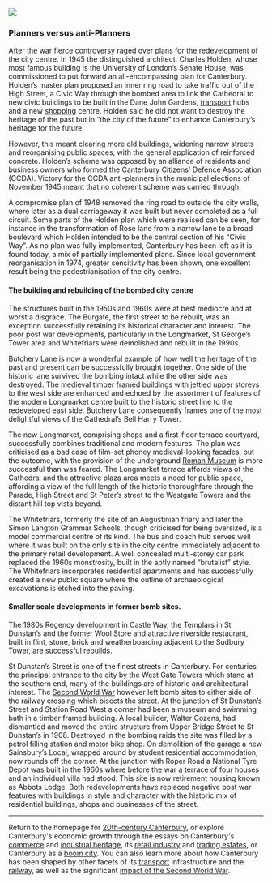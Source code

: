 <a href="https://dev.visual-essays.app"><img src="https://dev-visual-essays.netlify.app/images/ve-button.png"></a>
<param ve-config title="20th-Century Canterbury: Planning" author="Richard Maltby" layout="vtl" banner="https://stor.artstor.org/stor/c35dcc83-8c83-4e82-8a7e-0d012287b919">

<param ve-entity eid="Q29303" aliases="Canterbury">
<param ve-entity eid="Q17647042" aliases="Dane John Gardens">
<param ve-entity eid="Q1064881" aliases="Charles Holden">
<param ve-entity eid="Q17641310" aliases="Butchery Lane">
<param ve-entity eid="Q29265" aliases="Cathedral">
<param ve-entity eid="Q104815065" aliases="Westgate Towers">
<param ve-entity eid="Q17064998" aliases="Whitefriars">
<param ve-entity eid="Q7587772" aliases="St Dunstan">
<param ve-entity eid="Q16796545" aliases="Simon Langton Grammar Schools">
<param ve-entity eid="Q26535561" aliases="Upper Bridge Street">

### Planners versus anti-Planners

After the [war](/canterbury/20c-canterbury-ww2) fierce controversy raged over plans for the redevelopment of the city centre. In 1945 the distinguished architect, Charles Holden, whose most famous building is the University of London’s Senate House, was commissioned to put forward an all-encompassing plan for Canterbury. Holden’s master plan proposed an inner ring road to take traffic out of the High Street, a Civic Way through the bombed area to link the Cathedral to new civic buildings to be built in the Dane John Gardens, [transport](/Canterbury/20c-Canterbury-transport) hubs and a new [shopping](/Canterbury/20c-Canterbury-retail-store) centre. Holden said he did not want to destroy the heritage of the past but in “the city of the future” to enhance Canterbury’s heritage for the future.
<param ve-image url="https://upload.wikimedia.org/wikipedia/commons/2/2f/Dr._Charles_Holden%2C_architect%2C_1946_%28crop%29.jpg" label="Charles Holden, 1946" attribution="Photographer unknown, public domain">

However, this meant clearing more old buildings, widening narrow streets and reorganising public spaces, with the general application of reinforced concrete. Holden’s scheme was opposed by an alliance of residents and business owners who formed the Canterbury Citizens' Defence Association (CCDA). Victory for the CCDA anti-planners in the municipal elections of November 1945 meant that no coherent scheme was carried through.
<param ve-image url="https://stor.artstor.org/stor/de8f1c7f-cf4d-46ce-bf61-6513e8cd047a" label="The Holden Plan" attribution="Paul Crampton, by permission">

A compromise plan of 1948 removed the ring road to outside the city walls, where later as a dual carriageway it was built but never completed as a full circuit. Some parts of the Holden plan which were realised can be seen, for instance in the transformation of Rose lane from a narrow lane to a broad boulevard which Holden intended to be the central section of his “Civic Way”. As no plan was fully implemented, Canterbury has been left as it is found today, a mix of partially implemented plans. Since local government reorganisation in 1974, greater sensitivity has been shown, one excellent result being the pedestrianisation of the city centre.
<param ve-image url="images/Canterbury High Street.jpg" label="High Street" attribution="Martin Crowther">
<param ve-map center="51.2775389648421, 1.0804745626367283" zoom="15">

#### The building and rebuilding of the bombed city centre

The structures built in the 1950s and 1960s were at best mediocre and at worst a disgrace. The Burgate, the first street to be rebuilt, was an exception successfully retaining its historical character and interest. The poor post war developments, particularly in the Longmarket, St George’s Tower area and Whitefriars were demolished and rebuilt in the 1990s.
<param ve-map center="Q26370793" zoom="15">

Butchery Lane is now a wonderful example of how well the heritage of the past and present can be successfully brought together. One side of the historic lane survived the bombing intact while the other side was destroyed. The medieval timber framed buildings with jettied upper storeys to the west side are enhanced and echoed by the assortment of features of the modern Longmarket centre built to the historic street line to the redeveloped east side. Butchery Lane consequently frames one of the most delightful views of the Cathedral’s Bell Harry Tower.
<param ve-image url="https://upload.wikimedia.org/wikipedia/commons/2/29/Butchery_Lane_Canterbury_Cathedral_7545.jpg" label="Butchery Lane" attribution="Peter K Burian, CC BY-SA 4.0">

The new Longmarket, comprising shops and a first-floor terrace courtyard, successfully combines traditional and modern features. The plan was criticised as a bad case of film-set phoney medieval-looking facades, but the outcome, with the provision of the underground [Roman Museum](https://canterburymuseums.co.uk/romanmuseum) is more successful than was feared. The Longmarket terrace affords views of the Cathedral and the attractive plaza area meets a need for public space, affording a view of the full length of the historic thoroughfare through the Parade, High Street and St Peter’s street to the Westgate Towers and the distant hill top vista beyond.
<param ve-map center="Q104815065" zoom="15">

The Whitefriars, formerly the site of an Augustinian friary and later the Simon Langton Grammar Schools, though criticised for being oversized, is a model commercial centre of its kind. The bus and coach hub serves well where it was built on the only site in the city centre immediately adjacent to the primary retail development. A well concealed multi-storey car park replaced the 1960s monstrosity, built in the aptly named “brutalist” style. The Whitefriars incorporates residential apartments and has successfully created a new public square where the outline of archaeological excavations is etched into the paving.
<param ve-image url="https://stor.artstor.org/stor/dfa23143-29ed-4551-b01f-7a93dfd04724" label="Simon Langton Grammar Schools when co-located" attribution="">
<param ve-image url="https://stor.artstor.org/stor/a5222b83-766a-49ce-a3e5-6ff598aecee5" label="Simon Langton Girls' Grammar School" attribution="">
<param ve-image url="https://stor.artstor.org/stor/efb430e3-c025-4ddd-a976-bc985277273c" label="Simon Langton Boys' Grammar School" attribution="">
<param ve-map center="Q17064998" zoom="15">

#### Smaller scale developments in former bomb sites.

The 1980s Regency development in Castle Way, the Templars in St Dunstan’s and the former Wool Store and attractive riverside restaurant, built in flint, stone, brick and weatherboarding adjacent to the Sudbury Tower, are successful rebuilds.
<param ve-map center="51.28220414452846, 1.076991336935663" zoom="15">

St Dunstan’s Street is one of the finest streets in Canterbury. For centuries the principal entrance to the city by the West Gate Towers which stand at the southern end, many of the buildings are of historic and architectural interest. The [Second World War](/canterbury/20c-canterbury-ww2) however left bomb sites to either side of the railway crossing which bisects the street. At the junction of St Dunstan’s Street and Station Road West a corner had been a museum and swimming bath in a timber framed building. A local builder, Walter Cozens, had dismantled and moved the entire structure from Upper Bridge Street to St Dunstan’s in 1908. Destroyed in the bombing raids the site was filled by a petrol filling station and motor bike shop. On demolition of the garage a new Sainsbury’s Local, wrapped around by student residential accommodation, now rounds off the corner. At the junction with Roper Road a National Tyre Depot was built in the 1960s where before the war a terrace of four houses and an individual villa had stood. This site is now retirement housing known as Abbots Lodge. Both redevelopments have replaced negative post war features with buildings in style and character with the historic mix of residential buildings, shops and businesses of the street.
<param ve-map center="Q26534757" zoom="15">

***

Return to the homepage for [20th-century Canterbury](/canterbury/20c-canterbury-home), or explore Canterbury's economic growth through the essays on Canterbury's [commerce](/Canterbury/20c-Canterbury-commerce) and [industrial heritage](/Canterbury/20c-Canterbury-industrial), its [retail industry](/Canterbury/20c-Canterbury-retail-store) and [trading estates](/Canterbury/20c-Canterbury-trading-estates), or Canterbury as a [boom city](/Canterbury/20c-Canterbury-boom-city). You can also learn more about how Canterbury has been shaped by other facets of its [transport](/Canterbury/20c-Canterbury-transport) infrastructure and the [railway](Canterbury/20c-Canterbury-railway), as well as the significant [impact of the Second World War](/Canterbury/20c-Canterbury-ww2).
<param ve-image url="https://upload.wikimedia.org/wikipedia/commons/thumb/0/02/Canterbury_Cathedral_-_Portal_Nave_Cross-spire.jpeg/1557px-Canterbury_Cathedral_-_Portal_Nave_Cross-spire.jpeg" label="Canterbury Cathedral" attribution="Hans Musil, CC BY-SA 4.0"> 
